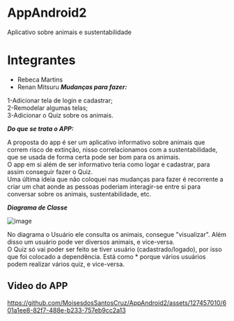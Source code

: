 # AppAndroid2
Aplicativo sobre animais e sustentabilidade    
# Integrantes
- Rebeca Martins
- Renan Mitsuru 
***_Mudanças para fazer_:***   

1-Adicionar tela de login e cadastrar;   
2-Remodelar algumas telas;    
3-Adicionar o Quiz sobre os animais.    

***_Do que se trata o APP_:***    

A proposta do app é ser um aplicativo informativo sobre animais que correm risco de extinção, nisso correlacionamos com a sustentabilidade, que se usada de forma certa pode ser bom para os animais.    
O app em si além de ser informativo teria como logar e cadastrar, para assim conseguir fazer o Quiz.    
Uma última ideia que não coloquei nas mudanças para fazer é recorrente a criar um chat aonde as pessoas poderiam interagir-se entre si para conversar sobre os animais, sustentabilidade, etc.

***_Diagrama de Classe_***        

![image](https://github.com/MoisesdosSantosCruz/AppAndroid2/assets/127457010/e66c1744-a3a6-4323-8e87-63c663cc2ed7)



No diagrama o Usuário ele consulta os animais, consegue "visualizar". Além disso um usuário pode ver diversos animais, e vice-versa.      
O Quiz só vai poder ser feito se tiver usuário (cadastrado/logado), por isso que foi colocado a dependência. Está como * porque vários usuários podem realizar vários quiz, e vice-versa.

## Video do APP 




https://github.com/MoisesdosSantosCruz/AppAndroid2/assets/127457010/601a1ee8-82f7-488e-b233-757eb9cc2a13

